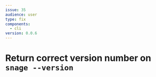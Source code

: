 ```yaml
---
issue: 35
audience: user
type: fix
components:
  - cli
version: 0.0.6
---
```

# Return correct version number on `snage --version`
